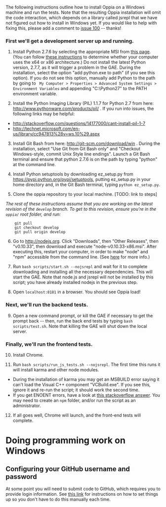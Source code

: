 The following instructions outline how to install Oppia on a Windows machine and run the tests. Note that the resulting Oppia installation will omit the code interaction, which depends on a library called jsrepl that we have not figured out how to install in Windows yet. If you would like to help with fixing this, please add a comment to [issue 100](https://github.com/oppia/oppia/issues/100) -- thanks!

### First we'll get a development server up and running. ###

1. Install Python 2.7.6 by selecting the appropriate MSI from [this page](https://www.python.org/download/releases/2.7.6/). (You can follow [these instructions](http://support.microsoft.com/kb/827218) to determine whether your computer uses the x64 or x86 architecture.) Do not install the latest Python version, 2.7.7, as it will trigger a problem in the GAE. During the installation, select the option "add python.exe to path" (if you see this option). If you do not see this option, manually add Python to the path by going to `
My Computer > Properties > Advanced System Settings > Environment Variables` and appending "C:\Python27" to the PATH environment variable.

2. Install the Python Imaging Library (PIL) 1.1.7 for Python 2.7 from here: http://www.pythonware.com/products/pil/ . If you run into issues, the following links may be helpful:
  * http://stackoverflow.com/questions/14177000/cant-install-pil-1-7
  * http://technet.microsoft.com/en-us/library/cc947813%28v=ws.10%29.aspx

3. Install Git Bash from here: http://git-scm.com/download/win . During the installation, select "Use Git from Git Bash only" and "Checkout Windows-style, commit Unix Style line endings". Launch a Git Bash terminal and ensure that python 2.7.6 is on the path by typing "python" at the command line.

4. Install Python setuptools by downloading ez\_setup.py from https://pypi.python.org/pypi/setuptools, putting ez\_setup.py in your home directory and, in the Git Bash terminal, typing `python ez_setup.py`.

5. Clone the oppia repository to your local machine. [TODO: link to steps]

_The rest of these instructions assume that you are working on the latest revision of the `develop` branch. To get to this revision, ensure you're in the `oppia/` root folder, and run:_

```
    git pull
    git checkout develop
    git pull origin develop
```

6. Go to http://nodejs.org. Click "Downloads", then "Other Releases", then "v0.10.33", then download and execute "node-v0.10.33-x86.msi". After executing this, restart your computer, in order to make "node" and "npm" accessible from the command line. (See [here](http://blueashes.com/2011/web-development/install-nodejs-on-windows/) for more info.)

7. Run `bash scripts/start.sh --nojsrepl` and wait for it to complete downloading and installing all the necessary dependencies. This will start the GAE. Note that node.js and jsrepl will not be installed by this script; you have already installed nodejs in the previous step.

8. Open `localhost:8181` in a browser. You should see Oppia load!

### Next, we'll run the backend tests. ###

9. Open a new command prompt, or kill the GAE if necessary to get the prompt back -- then, run the back end tests by typing `bash scripts/test.sh`. Note that killing the GAE will shut down the local server.

### Finally, we'll run the frontend tests. ###

10. Install Chrome.

11. Run `bash scripts/run_js_tests.sh --nojsrepl`. The first time this runs it will install karma and other node modules.
  * During the installation of karma you may get an MSBUILD error saying it can't load the Visual C++ component "VCBuild.exe". If you see this, ignore it and re-run the script; it should work the second time.
  * If you get ENOENT errors, have a look at [this stackoverflow answer](http://stackoverflow.com/questions/25093276/node-js-windows-error-enoent-stat-c-users-rt-appdata-roaming-npm). You may need to create an `npm` folder, and/or run the script as an administrator.

12. If all goes well, Chrome will launch, and the front-end tests will complete.

# Doing programming work on Windows #

## Configuring your GitHub username and password ##

At some point you will need to submit code to GitHub, which requires you to provide login information. See [this link](https://help.github.com/articles/set-up-git/#next-steps-authenticating-with-github-from-git) for instructions on how to set things up so you don't have to do this manually each time.
